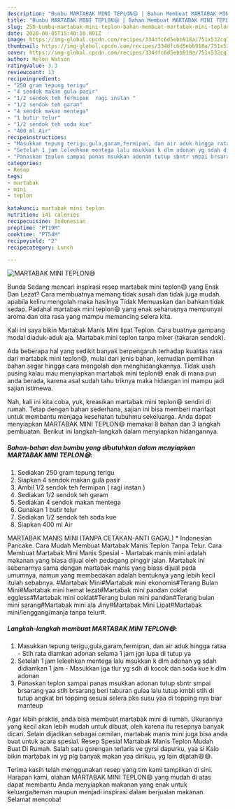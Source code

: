 ```yaml
---
description: "Bumbu MARTABAK MINI TEPLON😄 | Bahan Membuat MARTABAK MINI TEPLON😄 Yang Paling Enak"
title: "Bumbu MARTABAK MINI TEPLON😄 | Bahan Membuat MARTABAK MINI TEPLON😄 Yang Paling Enak"
slug: 250-bumbu-martabak-mini-teplon-bahan-membuat-martabak-mini-teplon-yang-paling-enak
date: 2020-08-05T15:40:10.891Z
image: https://img-global.cpcdn.com/recipes/334dfc6d5ebb918a/751x532cq70/martabak-mini-teplon😄-foto-resep-utama.jpg
thumbnail: https://img-global.cpcdn.com/recipes/334dfc6d5ebb918a/751x532cq70/martabak-mini-teplon😄-foto-resep-utama.jpg
cover: https://img-global.cpcdn.com/recipes/334dfc6d5ebb918a/751x532cq70/martabak-mini-teplon😄-foto-resep-utama.jpg
author: Helen Watson
ratingvalue: 3.3
reviewcount: 13
recipeingredient:
- "250 gram tepung terigu"
- "4 sendok makan gula pasir"
- "1/2 sendok teh fermipan  ragi instan "
- "1/2 sendok teh garam"
- "4 sendok makan mentega"
- "1 butir telur"
- "1/2 sendok teh soda kue"
- "400 ml Air"
recipeinstructions:
- "Masukkan tepung terigu,gula,garam,fermipan, dan air aduk hingga rataa  Stlh rata diamkan adonan selama 1 jam jgn lupa di tutup ya"
- "Setelah 1 jam leleehkan mentega lalu msukkan k dlm adonan yg sdah didiamkan 1 jam  Masukkan jga tlur yg sdh di kocok dan soda kue k dlm adonan"
- "Panaskan teplon sampai panas msukkan adonan tutup sbntr smpai brsarang yaa stlh brsarang beri taburan gulaa lalu tutup kmbli stlh di tutup angkat bri topping sesuai selera pke susu yaa di topping nya biar manteup"
categories:
- Resep
tags:
- martabak
- mini
- teplon

katakunci: martabak mini teplon 
nutrition: 141 calories
recipecuisine: Indonesian
preptime: "PT19M"
cooktime: "PT54M"
recipeyield: "2"
recipecategory: Lunch

---
```



![MARTABAK MINI TEPLON😄](https://img-global.cpcdn.com/recipes/334dfc6d5ebb918a/751x532cq70/martabak-mini-teplon😄-foto-resep-utama.jpg)

Bunda Sedang mencari inspirasi resep martabak mini teplon😄 yang Enak Dan Lezat? Cara membuatnya memang tidak susah dan tidak juga mudah. apabila keliru mengolah maka hasilnya Tidak Memuaskan dan bahkan tidak sedap. Padahal martabak mini teplon😄 yang enak seharusnya mempunyai aroma dan cita rasa yang mampu memancing selera kita.

Kali ini saya bikin Martabak Manis Mini lipat Teplon. Cara buatnya gampang modal diaduk-aduk aja. Martabak mini teplon tanpa mixer (takaran sendok).

Ada beberapa hal yang sedikit banyak berpengaruh terhadap kualitas rasa dari martabak mini teplon😄, mulai dari jenis bahan, kemudian pemilihan bahan segar hingga cara mengolah dan menghidangkannya. Tidak usah pusing kalau mau menyiapkan martabak mini teplon😄 enak di mana pun anda berada, karena asal sudah tahu triknya maka hidangan ini mampu jadi sajian istimewa.


Nah, kali ini kita coba, yuk, kreasikan martabak mini teplon😄 sendiri di rumah. Tetap dengan bahan sederhana, sajian ini bisa memberi manfaat untuk membantu menjaga kesehatan tubuhmu sekeluarga. Anda dapat menyiapkan MARTABAK MINI TEPLON😄 memakai 8 bahan dan 3 langkah pembuatan. Berikut ini langkah-langkah dalam menyiapkan hidangannya.

<!--inarticleads1-->

##### Bahan-bahan dan bumbu yang dibutuhkan dalam menyiapkan MARTABAK MINI TEPLON😄:

1. Sediakan 250 gram tepung terigu
1. Siapkan 4 sendok makan gula pasir
1. Ambil 1/2 sendok teh fermipan ( ragi instan )
1. Sediakan 1/2 sendok teh garam
1. Sediakan 4 sendok makan mentega
1. Gunakan 1 butir telur
1. Sediakan 1/2 sendok teh soda kue
1. Siapkan 400 ml Air


MARTABAK MANIS MINI (TANPA CETAKAN-ANTI GAGAL) * Indonesian Pancake. Cara Mudah Membuat Martabak Manis Teplon Tanpa Telur. Cara Membuat Martabak Mini Manis Spesial - Martabak manis mini adalah makanan yang biasa dijual oleh pedagang pinggir jalan. Martabak ini sebenarnya sama dengan martabak manis yang biasa dijual pada umumnya, namun yang membedakan adalah bentuknya yang lebih kecil itulah sebabnya. #Martabak Mini#Martabak mini ekonomis#Terang Bulan Mini#Martabak mini hemat lezat#Martabak mini pandan coklat eggless#Martabak mini coklat#Terang bulan mini pandan#Terang bulan mini sarang#Martabak mini ala Jiny#Martabak Mini Lipat#Martabak mini/lenggang/manja tanpa telur#. 

<!--inarticleads2-->

##### Langkah-langkah membuat MARTABAK MINI TEPLON😄:

1. Masukkan tepung terigu,gula,garam,fermipan, dan air aduk hingga rataa  - Stlh rata diamkan adonan selama 1 jam jgn lupa di tutup ya
1. Setelah 1 jam leleehkan mentega lalu msukkan k dlm adonan yg sdah didiamkan 1 jam  - Masukkan jga tlur yg sdh di kocok dan soda kue k dlm adonan
1. Panaskan teplon sampai panas msukkan adonan tutup sbntr smpai brsarang yaa stlh brsarang beri taburan gulaa lalu tutup kmbli stlh di tutup angkat bri topping sesuai selera pke susu yaa di topping nya biar manteup


Agar lebih praktis, anda bisa membuat martabak mini di rumah. Ukurannya yang kecil akan lebih mudah untuk dibuat, oleh karena itu resepnya banyak dicari. Selain dijadikan sebagai cemilan, martabak manis mini juga bisa anda buat untuk acara spesial. Resep Spesial Martabak Manis Teplon Mudah Buat Di Rumah. Salah satu gorengan terlaris ve gyrsi dapurku, yaa si Kalo bikin martabak ini yg plg banyak makan yaa dirikuu, yg lain dijatah😄😅. 

Terima kasih telah menggunakan resep yang tim kami tampilkan di sini. Harapan kami, olahan MARTABAK MINI TEPLON😄 yang mudah di atas dapat membantu Anda menyiapkan makanan yang enak untuk keluarga/teman maupun menjadi inspirasi dalam berjualan makanan. Selamat mencoba!
